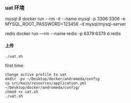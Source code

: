 ### uat 环境
mysql 8
docker run --rm -it --name mysql -p 3306:3306 -e MYSQL_ROOT_PASSWORD=123456 -d mysql/mysql-server

redis
docker run —rm --name redis  -p 6379:6379 d redis

#### 上传
```
./uat.sh
```
first time:
```
change active profile to uat
mkdir -pv ~/Desktop/docker/andromeda/config
cp src/main/resources/application.yml ~/Desktop/docker/andromeda/config/
chmod +x uat.sh
./uat.sh
```

